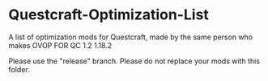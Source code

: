 # Questcraft-Optimization-List
A list of optimization mods for Questcraft, made by the same person who makes OVOP
FOR QC 1.2 1.18.2

Please use the "release" branch. Please do not replace your mods with this folder.
